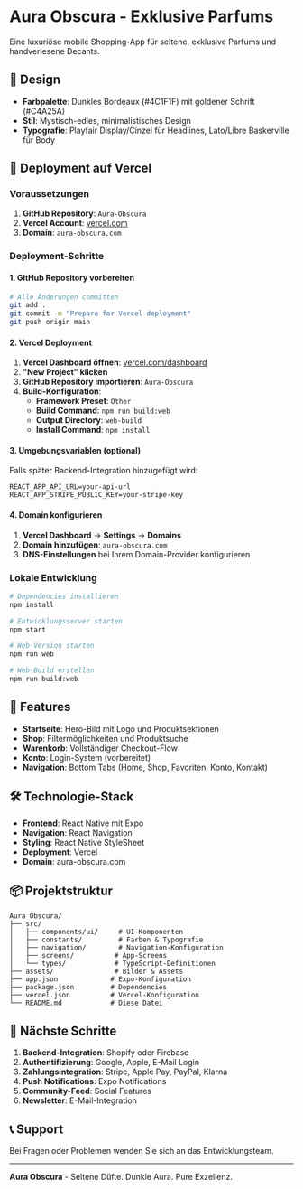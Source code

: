 # Aura Obscura - Exklusive Parfums

Eine luxuriöse mobile Shopping-App für seltene, exklusive Parfums und handverlesene Decants.

## 🎨 Design

- **Farbpalette**: Dunkles Bordeaux (#4C1F1F) mit goldener Schrift (#C4A25A)
- **Stil**: Mystisch-edles, minimalistisches Design
- **Typografie**: Playfair Display/Cinzel für Headlines, Lato/Libre Baskerville für Body

## 🚀 Deployment auf Vercel

### Voraussetzungen

1. **GitHub Repository**: `Aura-Obscura`
2. **Vercel Account**: [vercel.com](https://vercel.com)
3. **Domain**: `aura-obscura.com`

### Deployment-Schritte

#### 1. GitHub Repository vorbereiten

```bash
# Alle Änderungen committen
git add .
git commit -m "Prepare for Vercel deployment"
git push origin main
```

#### 2. Vercel Deployment

1. **Vercel Dashboard öffnen**: [vercel.com/dashboard](https://vercel.com/dashboard)
2. **"New Project" klicken**
3. **GitHub Repository importieren**: `Aura-Obscura`
4. **Build-Konfiguration**:
   - **Framework Preset**: `Other`
   - **Build Command**: `npm run build:web`
   - **Output Directory**: `web-build`
   - **Install Command**: `npm install`

#### 3. Umgebungsvariablen (optional)

Falls später Backend-Integration hinzugefügt wird:

```env
REACT_APP_API_URL=your-api-url
REACT_APP_STRIPE_PUBLIC_KEY=your-stripe-key
```

#### 4. Domain konfigurieren

1. **Vercel Dashboard** → **Settings** → **Domains**
2. **Domain hinzufügen**: `aura-obscura.com`
3. **DNS-Einstellungen** bei Ihrem Domain-Provider konfigurieren

### Lokale Entwicklung

```bash
# Dependencies installieren
npm install

# Entwicklungsserver starten
npm start

# Web-Version starten
npm run web

# Web-Build erstellen
npm run build:web
```

## 📱 Features

- **Startseite**: Hero-Bild mit Logo und Produktsektionen
- **Shop**: Filtermöglichkeiten und Produktsuche
- **Warenkorb**: Vollständiger Checkout-Flow
- **Konto**: Login-System (vorbereitet)
- **Navigation**: Bottom Tabs (Home, Shop, Favoriten, Konto, Kontakt)

## 🛠 Technologie-Stack

- **Frontend**: React Native mit Expo
- **Navigation**: React Navigation
- **Styling**: React Native StyleSheet
- **Deployment**: Vercel
- **Domain**: aura-obscura.com

## 📦 Projektstruktur

```
Aura Obscura/
├── src/
│   ├── components/ui/     # UI-Komponenten
│   ├── constants/         # Farben & Typografie
│   ├── navigation/        # Navigation-Konfiguration
│   ├── screens/          # App-Screens
│   └── types/            # TypeScript-Definitionen
├── assets/               # Bilder & Assets
├── app.json             # Expo-Konfiguration
├── package.json         # Dependencies
├── vercel.json          # Vercel-Konfiguration
└── README.md            # Diese Datei
```

## 🔧 Nächste Schritte

1. **Backend-Integration**: Shopify oder Firebase
2. **Authentifizierung**: Google, Apple, E-Mail Login
3. **Zahlungsintegration**: Stripe, Apple Pay, PayPal, Klarna
4. **Push Notifications**: Expo Notifications
5. **Community-Feed**: Social Features
6. **Newsletter**: E-Mail-Integration

## 📞 Support

Bei Fragen oder Problemen wenden Sie sich an das Entwicklungsteam.

---

**Aura Obscura** - Seltene Düfte. Dunkle Aura. Pure Exzellenz. 